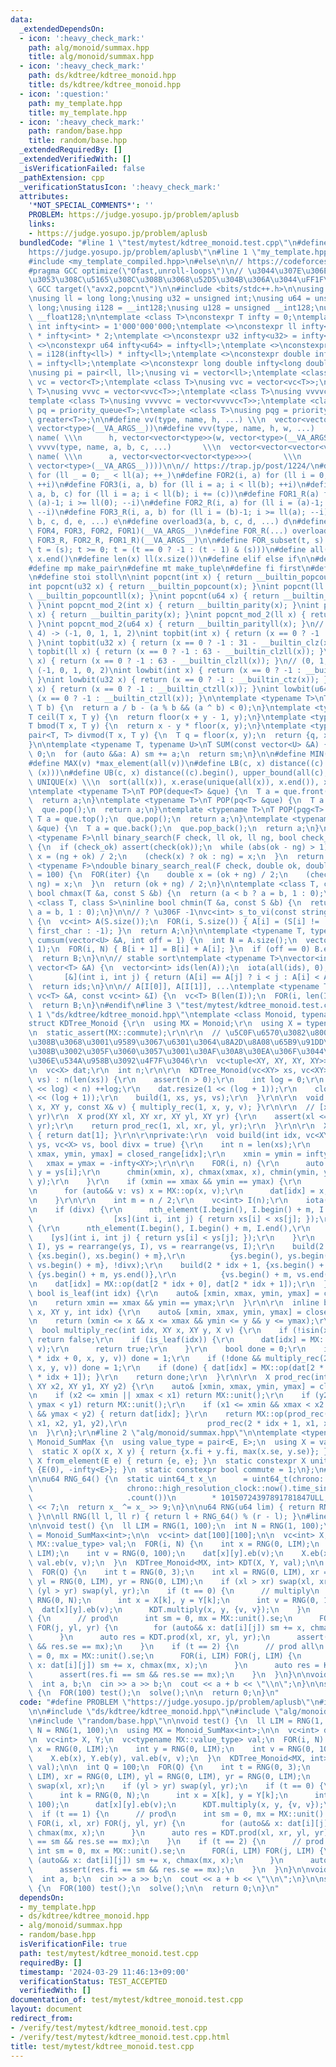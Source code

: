 ```yaml
---
data:
  _extendedDependsOn:
  - icon: ':heavy_check_mark:'
    path: alg/monoid/summax.hpp
    title: alg/monoid/summax.hpp
  - icon: ':heavy_check_mark:'
    path: ds/kdtree/kdtree_monoid.hpp
    title: ds/kdtree/kdtree_monoid.hpp
  - icon: ':question:'
    path: my_template.hpp
    title: my_template.hpp
  - icon: ':heavy_check_mark:'
    path: random/base.hpp
    title: random/base.hpp
  _extendedRequiredBy: []
  _extendedVerifiedWith: []
  _isVerificationFailed: false
  _pathExtension: cpp
  _verificationStatusIcon: ':heavy_check_mark:'
  attributes:
    '*NOT_SPECIAL_COMMENTS*': ''
    PROBLEM: https://judge.yosupo.jp/problem/aplusb
    links:
    - https://judge.yosupo.jp/problem/aplusb
  bundledCode: "#line 1 \"test/mytest/kdtree_monoid.test.cpp\"\n#define PROBLEM \"\
    https://judge.yosupo.jp/problem/aplusb\"\n#line 1 \"my_template.hpp\"\n#if defined(LOCAL)\n\
    #include <my_template_compiled.hpp>\n#else\n\n// https://codeforces.com/blog/entry/96344\n\
    #pragma GCC optimize(\"Ofast,unroll-loops\")\n// \u3044\u307E\u306E CF \u3060\u3068\
    \u3053\u308C\u5165\u308C\u308B\u3068\u52D5\u304B\u306A\u3044\uFF1F\n// #pragma\
    \ GCC target(\"avx2,popcnt\")\n\n#include <bits/stdc++.h>\n\nusing namespace std;\n\
    \nusing ll = long long;\nusing u32 = unsigned int;\nusing u64 = unsigned long\
    \ long;\nusing i128 = __int128;\nusing u128 = unsigned __int128;\nusing f128 =\
    \ __float128;\n\ntemplate <class T>\nconstexpr T infty = 0;\ntemplate <>\nconstexpr\
    \ int infty<int> = 1'000'000'000;\ntemplate <>\nconstexpr ll infty<ll> = ll(infty<int>)\
    \ * infty<int> * 2;\ntemplate <>\nconstexpr u32 infty<u32> = infty<int>;\ntemplate\
    \ <>\nconstexpr u64 infty<u64> = infty<ll>;\ntemplate <>\nconstexpr i128 infty<i128>\
    \ = i128(infty<ll>) * infty<ll>;\ntemplate <>\nconstexpr double infty<double>\
    \ = infty<ll>;\ntemplate <>\nconstexpr long double infty<long double> = infty<ll>;\n\
    \nusing pi = pair<ll, ll>;\nusing vi = vector<ll>;\ntemplate <class T>\nusing\
    \ vc = vector<T>;\ntemplate <class T>\nusing vvc = vector<vc<T>>;\ntemplate <class\
    \ T>\nusing vvvc = vector<vvc<T>>;\ntemplate <class T>\nusing vvvvc = vector<vvvc<T>>;\n\
    template <class T>\nusing vvvvvc = vector<vvvvc<T>>;\ntemplate <class T>\nusing\
    \ pq = priority_queue<T>;\ntemplate <class T>\nusing pqg = priority_queue<T, vector<T>,\
    \ greater<T>>;\n\n#define vv(type, name, h, ...) \\\n  vector<vector<type>> name(h,\
    \ vector<type>(__VA_ARGS__))\n#define vvv(type, name, h, w, ...)   \\\n  vector<vector<vector<type>>>\
    \ name( \\\n      h, vector<vector<type>>(w, vector<type>(__VA_ARGS__)))\n#define\
    \ vvvv(type, name, a, b, c, ...)       \\\n  vector<vector<vector<vector<type>>>>\
    \ name( \\\n      a, vector<vector<vector<type>>>(       \\\n             b, vector<vector<type>>(c,\
    \ vector<type>(__VA_ARGS__))))\n\n// https://trap.jp/post/1224/\n#define FOR1(a)\
    \ for (ll _ = 0; _ < ll(a); ++_)\n#define FOR2(i, a) for (ll i = 0; i < ll(a);\
    \ ++i)\n#define FOR3(i, a, b) for (ll i = a; i < ll(b); ++i)\n#define FOR4(i,\
    \ a, b, c) for (ll i = a; i < ll(b); i += (c))\n#define FOR1_R(a) for (ll i =\
    \ (a)-1; i >= ll(0); --i)\n#define FOR2_R(i, a) for (ll i = (a)-1; i >= ll(0);\
    \ --i)\n#define FOR3_R(i, a, b) for (ll i = (b)-1; i >= ll(a); --i)\n#define overload4(a,\
    \ b, c, d, e, ...) e\n#define overload3(a, b, c, d, ...) d\n#define FOR(...) overload4(__VA_ARGS__,\
    \ FOR4, FOR3, FOR2, FOR1)(__VA_ARGS__)\n#define FOR_R(...) overload3(__VA_ARGS__,\
    \ FOR3_R, FOR2_R, FOR1_R)(__VA_ARGS__)\n\n#define FOR_subset(t, s) \\\n  for (ll\
    \ t = (s); t >= 0; t = (t == 0 ? -1 : (t - 1) & (s)))\n#define all(x) x.begin(),\
    \ x.end()\n#define len(x) ll(x.size())\n#define elif else if\n\n#define eb emplace_back\n\
    #define mp make_pair\n#define mt make_tuple\n#define fi first\n#define se second\n\
    \n#define stoi stoll\n\nint popcnt(int x) { return __builtin_popcount(x); }\n\
    int popcnt(u32 x) { return __builtin_popcount(x); }\nint popcnt(ll x) { return\
    \ __builtin_popcountll(x); }\nint popcnt(u64 x) { return __builtin_popcountll(x);\
    \ }\nint popcnt_mod_2(int x) { return __builtin_parity(x); }\nint popcnt_mod_2(u32\
    \ x) { return __builtin_parity(x); }\nint popcnt_mod_2(ll x) { return __builtin_parityll(x);\
    \ }\nint popcnt_mod_2(u64 x) { return __builtin_parityll(x); }\n// (0, 1, 2, 3,\
    \ 4) -> (-1, 0, 1, 1, 2)\nint topbit(int x) { return (x == 0 ? -1 : 31 - __builtin_clz(x));\
    \ }\nint topbit(u32 x) { return (x == 0 ? -1 : 31 - __builtin_clz(x)); }\nint\
    \ topbit(ll x) { return (x == 0 ? -1 : 63 - __builtin_clzll(x)); }\nint topbit(u64\
    \ x) { return (x == 0 ? -1 : 63 - __builtin_clzll(x)); }\n// (0, 1, 2, 3, 4) ->\
    \ (-1, 0, 1, 0, 2)\nint lowbit(int x) { return (x == 0 ? -1 : __builtin_ctz(x));\
    \ }\nint lowbit(u32 x) { return (x == 0 ? -1 : __builtin_ctz(x)); }\nint lowbit(ll\
    \ x) { return (x == 0 ? -1 : __builtin_ctzll(x)); }\nint lowbit(u64 x) { return\
    \ (x == 0 ? -1 : __builtin_ctzll(x)); }\n\ntemplate <typename T>\nT floor(T a,\
    \ T b) {\n  return a / b - (a % b && (a ^ b) < 0);\n}\ntemplate <typename T>\n\
    T ceil(T x, T y) {\n  return floor(x + y - 1, y);\n}\ntemplate <typename T>\n\
    T bmod(T x, T y) {\n  return x - y * floor(x, y);\n}\ntemplate <typename T>\n\
    pair<T, T> divmod(T x, T y) {\n  T q = floor(x, y);\n  return {q, x - q * y};\n\
    }\n\ntemplate <typename T, typename U>\nT SUM(const vector<U> &A) {\n  T sm =\
    \ 0;\n  for (auto &&a: A) sm += a;\n  return sm;\n}\n\n#define MIN(v) *min_element(all(v))\n\
    #define MAX(v) *max_element(all(v))\n#define LB(c, x) distance((c).begin(), lower_bound(all(c),\
    \ (x)))\n#define UB(c, x) distance((c).begin(), upper_bound(all(c), (x)))\n#define\
    \ UNIQUE(x) \\\n  sort(all(x)), x.erase(unique(all(x)), x.end()), x.shrink_to_fit()\n\
    \ntemplate <typename T>\nT POP(deque<T> &que) {\n  T a = que.front();\n  que.pop_front();\n\
    \  return a;\n}\ntemplate <typename T>\nT POP(pq<T> &que) {\n  T a = que.top();\n\
    \  que.pop();\n  return a;\n}\ntemplate <typename T>\nT POP(pqg<T> &que) {\n \
    \ T a = que.top();\n  que.pop();\n  return a;\n}\ntemplate <typename T>\nT POP(vc<T>\
    \ &que) {\n  T a = que.back();\n  que.pop_back();\n  return a;\n}\n\ntemplate\
    \ <typename F>\nll binary_search(F check, ll ok, ll ng, bool check_ok = true)\
    \ {\n  if (check_ok) assert(check(ok));\n  while (abs(ok - ng) > 1) {\n    auto\
    \ x = (ng + ok) / 2;\n    (check(x) ? ok : ng) = x;\n  }\n  return ok;\n}\ntemplate\
    \ <typename F>\ndouble binary_search_real(F check, double ok, double ng, int iter\
    \ = 100) {\n  FOR(iter) {\n    double x = (ok + ng) / 2;\n    (check(x) ? ok :\
    \ ng) = x;\n  }\n  return (ok + ng) / 2;\n}\n\ntemplate <class T, class S>\ninline\
    \ bool chmax(T &a, const S &b) {\n  return (a < b ? a = b, 1 : 0);\n}\ntemplate\
    \ <class T, class S>\ninline bool chmin(T &a, const S &b) {\n  return (a > b ?\
    \ a = b, 1 : 0);\n}\n\n// ? \u306F -1\nvc<int> s_to_vi(const string &S, char first_char)\
    \ {\n  vc<int> A(S.size());\n  FOR(i, S.size()) { A[i] = (S[i] != '?' ? S[i] -\
    \ first_char : -1); }\n  return A;\n}\n\ntemplate <typename T, typename U>\nvector<T>\
    \ cumsum(vector<U> &A, int off = 1) {\n  int N = A.size();\n  vector<T> B(N +\
    \ 1);\n  FOR(i, N) { B[i + 1] = B[i] + A[i]; }\n  if (off == 0) B.erase(B.begin());\n\
    \  return B;\n}\n\n// stable sort\ntemplate <typename T>\nvector<int> argsort(const\
    \ vector<T> &A) {\n  vector<int> ids(len(A));\n  iota(all(ids), 0);\n  sort(all(ids),\n\
    \       [&](int i, int j) { return (A[i] == A[j] ? i < j : A[i] < A[j]); });\n\
    \  return ids;\n}\n\n// A[I[0]], A[I[1]], ...\ntemplate <typename T>\nvc<T> rearrange(const\
    \ vc<T> &A, const vc<int> &I) {\n  vc<T> B(len(I));\n  FOR(i, len(I)) B[i] = A[I[i]];\n\
    \  return B;\n}\n#endif\n#line 3 \"test/mytest/kdtree_monoid.test.cpp\"\n\n#line\
    \ 1 \"ds/kdtree/kdtree_monoid.hpp\"\ntemplate <class Monoid, typename XY>\r\n\
    struct KDTree_Monoid {\r\n  using MX = Monoid;\r\n  using X = typename MX::value_type;\r\
    \n  static_assert(MX::commute);\r\n\r\n  // \u5C0F\u6570\u3082\u8003\u616E\u3059\
    \u308B\u3068\u3001\u9589\u3067\u6301\u3064\u8A2D\u8A08\u65B9\u91DD\u306B\u306A\
    \u308B\u3002\u305F\u3060\u3057\u3001\u30AF\u30A8\u30EA\u306F\u3044\u3064\u3082\
    \u306E\u534A\u958B\u3092\u4F7F\u3046\r\n  vc<tuple<XY, XY, XY, XY>> closed_range;\r\
    \n  vc<X> dat;\r\n  int n;\r\n\r\n  KDTree_Monoid(vc<XY> xs, vc<XY> ys, vc<X>\
    \ vs) : n(len(xs)) {\r\n    assert(n > 0);\r\n    int log = 0;\r\n    while ((1\
    \ << log) < n) ++log;\r\n    dat.resize(1 << (log + 1));\r\n    closed_range.resize(1\
    \ << (log + 1));\r\n    build(1, xs, ys, vs);\r\n  }\r\n\r\n  void multiply(XY\
    \ x, XY y, const X& v) { multiply_rec(1, x, y, v); }\r\n\r\n  // [xl, xr) x [yl,\
    \ yr)\r\n  X prod(XY xl, XY xr, XY yl, XY yr) {\r\n    assert(xl <= xr && yl <=\
    \ yr);\r\n    return prod_rec(1, xl, xr, yl, yr);\r\n  }\r\n\r\n  X prod_all()\
    \ { return dat[1]; }\r\n\r\nprivate:\r\n  void build(int idx, vc<XY> xs, vc<XY>\
    \ ys, vc<X> vs, bool divx = true) {\r\n    int n = len(xs);\r\n    auto& [xmin,\
    \ xmax, ymin, ymax] = closed_range[idx];\r\n    xmin = ymin = infty<XY>;\r\n \
    \   xmax = ymax = -infty<XY>;\r\n\r\n    FOR(i, n) {\r\n      auto x = xs[i],\
    \ y = ys[i];\r\n      chmin(xmin, x), chmax(xmax, x), chmin(ymin, y), chmax(ymax,\
    \ y);\r\n    }\r\n    if (xmin == xmax && ymin == ymax) {\r\n      X x = MX::unit();\r\
    \n      for (auto&& v: vs) x = MX::op(x, v);\r\n      dat[idx] = x;\r\n      return;\r\
    \n    }\r\n\r\n    int m = n / 2;\r\n    vc<int> I(n);\r\n    iota(all(I), 0);\r\
    \n    if (divx) {\r\n      nth_element(I.begin(), I.begin() + m, I.end(),\r\n\
    \                  [xs](int i, int j) { return xs[i] < xs[j]; });\r\n    } else\
    \ {\r\n      nth_element(I.begin(), I.begin() + m, I.end(),\r\n              \
    \    [ys](int i, int j) { return ys[i] < ys[j]; });\r\n    }\r\n    xs = rearrange(xs,\
    \ I), ys = rearrange(ys, I), vs = rearrange(vs, I);\r\n    build(2 * idx + 0,\
    \ {xs.begin(), xs.begin() + m},\r\n          {ys.begin(), ys.begin() + m}, {vs.begin(),\
    \ vs.begin() + m}, !divx);\r\n    build(2 * idx + 1, {xs.begin() + m, xs.end()},\
    \ {ys.begin() + m, ys.end()},\r\n          {vs.begin() + m, vs.end()}, !divx);\r\
    \n    dat[idx] = MX::op(dat[2 * idx + 0], dat[2 * idx + 1]);\r\n  }\r\n\r\n  inline\
    \ bool is_leaf(int idx) {\r\n    auto& [xmin, xmax, ymin, ymax] = closed_range[idx];\r\
    \n    return xmin == xmax && ymin == ymax;\r\n  }\r\n\r\n  inline bool isin(XY\
    \ x, XY y, int idx) {\r\n    auto& [xmin, xmax, ymin, ymax] = closed_range[idx];\r\
    \n    return (xmin <= x && x <= xmax && ymin <= y && y <= ymax);\r\n  }\r\n\r\n\
    \  bool multiply_rec(int idx, XY x, XY y, X v) {\r\n    if (!isin(x, y, idx))\
    \ return false;\r\n    if (is_leaf(idx)) {\r\n      dat[idx] = MX::op(dat[idx],\
    \ v);\r\n      return true;\r\n    }\r\n    bool done = 0;\r\n    if (multiply_rec(2\
    \ * idx + 0, x, y, v)) done = 1;\r\n    if (!done && multiply_rec(2 * idx + 1,\
    \ x, y, v)) done = 1;\r\n    if (done) { dat[idx] = MX::op(dat[2 * idx + 0], dat[2\
    \ * idx + 1]); }\r\n    return done;\r\n  }\r\n\r\n  X prod_rec(int idx, XY x1,\
    \ XY x2, XY y1, XY y2) {\r\n    auto& [xmin, xmax, ymin, ymax] = closed_range[idx];\r\
    \n    if (x2 <= xmin || xmax < x1) return MX::unit();\r\n    if (y2 <= ymin ||\
    \ ymax < y1) return MX::unit();\r\n    if (x1 <= xmin && xmax < x2 && y1 <= ymin\
    \ && ymax < y2) { return dat[idx]; }\r\n    return MX::op(prod_rec(2 * idx + 0,\
    \ x1, x2, y1, y2),\r\n                  prod_rec(2 * idx + 1, x1, x2, y1, y2));\r\
    \n  }\r\n};\r\n#line 2 \"alg/monoid/summax.hpp\"\n\ntemplate <typename E>\nstruct\
    \ Monoid_SumMax {\n  using value_type = pair<E, E>;\n  using X = value_type;\n\
    \  static X op(X x, X y) { return {x.fi + y.fi, max(x.se, y.se)}; }\n  static\
    \ X from_element(E e) { return {e, e}; }\n  static constexpr X unit() { return\
    \ {E(0), -infty<E>}; }\n  static constexpr bool commute = 1;\n};\n#line 2 \"random/base.hpp\"\
    \n\nu64 RNG_64() {\n  static uint64_t x_\n      = uint64_t(chrono::duration_cast<chrono::nanoseconds>(\n\
    \                     chrono::high_resolution_clock::now().time_since_epoch())\n\
    \                     .count())\n        * 10150724397891781847ULL;\n  x_ ^= x_\
    \ << 7;\n  return x_ ^= x_ >> 9;\n}\n\nu64 RNG(u64 lim) { return RNG_64() % lim;\
    \ }\n\nll RNG(ll l, ll r) { return l + RNG_64() % (r - l); }\n#line 7 \"test/mytest/kdtree_monoid.test.cpp\"\
    \n\nvoid test() {\n  ll LIM = RNG(1, 100);\n  int N = RNG(1, 100);\n  using MX\
    \ = Monoid_SumMax<int>;\n\n  vc<int> dat[100][100];\n\n  vc<int> X, Y;\n  vc<typename\
    \ MX::value_type> val;\n  FOR(i, N) {\n    int x = RNG(0, LIM);\n    int y = RNG(0,\
    \ LIM);\n    int v = RNG(0, 100);\n    dat[x][y].eb(v);\n    X.eb(x), Y.eb(y),\
    \ val.eb(v, v);\n  }\n  KDTree_Monoid<MX, int> KDT(X, Y, val);\n\n  int Q = 100;\n\
    \  FOR(Q) {\n    int t = RNG(0, 3);\n    int xl = RNG(0, LIM), xr = RNG(0, LIM),\
    \ yl = RNG(0, LIM), yr = RNG(0, LIM);\n    if (xl > xr) swap(xl, xr);\n    if\
    \ (yl > yr) swap(yl, yr);\n    if (t == 0) {\n      // multiply\n      int k =\
    \ RNG(0, N);\n      int x = X[k], y = Y[k];\n      int v = RNG(0, 100);\n    \
    \  dat[x][y].eb(v);\n      KDT.multiply(x, y, {v, v});\n    }\n    if (t == 1)\
    \ {\n      // prod\n      int sm = 0, mx = MX::unit().se;\n      FOR(i, xl, xr)\
    \ FOR(j, yl, yr) {\n        for (auto&& x: dat[i][j]) sm += x, chmax(mx, x);\n\
    \      }\n      auto res = KDT.prod(xl, xr, yl, yr);\n      assert(res.fi == sm\
    \ && res.se == mx);\n    }\n    if (t == 2) {\n      // prod all\n      int sm\
    \ = 0, mx = MX::unit().se;\n      FOR(i, LIM) FOR(j, LIM) {\n        for (auto&&\
    \ x: dat[i][j]) sm += x, chmax(mx, x);\n      }\n      auto res = KDT.prod_all();\n\
    \      assert(res.fi == sm && res.se == mx);\n    }\n  }\n}\n\nvoid solve() {\n\
    \  int a, b;\n  cin >> a >> b;\n  cout << a + b << \"\\n\";\n}\n\nsigned main()\
    \ {\n  FOR(100) test();\n  solve();\n\n  return 0;\n}\n"
  code: "#define PROBLEM \"https://judge.yosupo.jp/problem/aplusb\"\n#include \"my_template.hpp\"\
    \n\n#include \"ds/kdtree/kdtree_monoid.hpp\"\n#include \"alg/monoid/summax.hpp\"\
    \n#include \"random/base.hpp\"\n\nvoid test() {\n  ll LIM = RNG(1, 100);\n  int\
    \ N = RNG(1, 100);\n  using MX = Monoid_SumMax<int>;\n\n  vc<int> dat[100][100];\n\
    \n  vc<int> X, Y;\n  vc<typename MX::value_type> val;\n  FOR(i, N) {\n    int\
    \ x = RNG(0, LIM);\n    int y = RNG(0, LIM);\n    int v = RNG(0, 100);\n    dat[x][y].eb(v);\n\
    \    X.eb(x), Y.eb(y), val.eb(v, v);\n  }\n  KDTree_Monoid<MX, int> KDT(X, Y,\
    \ val);\n\n  int Q = 100;\n  FOR(Q) {\n    int t = RNG(0, 3);\n    int xl = RNG(0,\
    \ LIM), xr = RNG(0, LIM), yl = RNG(0, LIM), yr = RNG(0, LIM);\n    if (xl > xr)\
    \ swap(xl, xr);\n    if (yl > yr) swap(yl, yr);\n    if (t == 0) {\n      // multiply\n\
    \      int k = RNG(0, N);\n      int x = X[k], y = Y[k];\n      int v = RNG(0,\
    \ 100);\n      dat[x][y].eb(v);\n      KDT.multiply(x, y, {v, v});\n    }\n  \
    \  if (t == 1) {\n      // prod\n      int sm = 0, mx = MX::unit().se;\n     \
    \ FOR(i, xl, xr) FOR(j, yl, yr) {\n        for (auto&& x: dat[i][j]) sm += x,\
    \ chmax(mx, x);\n      }\n      auto res = KDT.prod(xl, xr, yl, yr);\n      assert(res.fi\
    \ == sm && res.se == mx);\n    }\n    if (t == 2) {\n      // prod all\n     \
    \ int sm = 0, mx = MX::unit().se;\n      FOR(i, LIM) FOR(j, LIM) {\n        for\
    \ (auto&& x: dat[i][j]) sm += x, chmax(mx, x);\n      }\n      auto res = KDT.prod_all();\n\
    \      assert(res.fi == sm && res.se == mx);\n    }\n  }\n}\n\nvoid solve() {\n\
    \  int a, b;\n  cin >> a >> b;\n  cout << a + b << \"\\n\";\n}\n\nsigned main()\
    \ {\n  FOR(100) test();\n  solve();\n\n  return 0;\n}\n"
  dependsOn:
  - my_template.hpp
  - ds/kdtree/kdtree_monoid.hpp
  - alg/monoid/summax.hpp
  - random/base.hpp
  isVerificationFile: true
  path: test/mytest/kdtree_monoid.test.cpp
  requiredBy: []
  timestamp: '2024-03-29 11:46:13+09:00'
  verificationStatus: TEST_ACCEPTED
  verifiedWith: []
documentation_of: test/mytest/kdtree_monoid.test.cpp
layout: document
redirect_from:
- /verify/test/mytest/kdtree_monoid.test.cpp
- /verify/test/mytest/kdtree_monoid.test.cpp.html
title: test/mytest/kdtree_monoid.test.cpp
---
```

